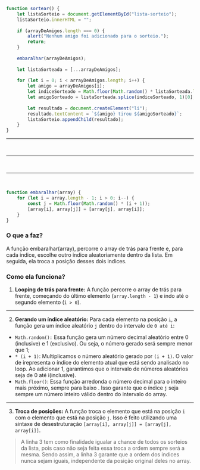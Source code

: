 ```js
function sortear() {
    let listaSorteio = document.getElementById("lista-sorteio");
    listaSorteio.innerHTML = ""; 
  
    if (arrayDeAmigos.length === 0) {
        alert("Nenhum amigo foi adicionado para o sorteio.");
        return;
    }
  
    embaralhar(arrayDeAmigos);
  
    let listaSorteada = [...arrayDeAmigos];
  
    for (let i = 0; i < arrayDeAmigos.length; i++) {
        let amigo = arrayDeAmigos[i];
        let indiceSorteado = Math.floor(Math.random() * listaSorteada.length);
        let amigoSorteado = listaSorteada.splice(indiceSorteado, 1)[0];
  
        let resultado = document.createElement("li");
        resultado.textContent = `${amigo} tirou ${amigoSorteado}`;
        listaSorteio.appendChild(resultado);
    }
}
```

---
<br>

---
<br>

---
<br>

```js
function embaralhar(array) {
    for (let i = array.length - 1; i > 0; i--) {
        const j = Math.floor(Math.random() * (i + 1));
        [array[i], array[j]] = [array[j], array[i]];
    }
}
```
### O que a faz?
A função embaralhar(array), percorre o array de trás para frente e, para cada indice, escolhe outro indice aleatoriamente dentro da lista. Em seguida, ela troca a posição desses dois indices.

### Como ela funciona?
1. **Looping de trás para frente:** A função percorre o array de trás para frente, começando do último elemento (``array.length - 1``) e indo até o segundo elemento (``i > 0``).
---

2. **Gerando um índice aleatório:** Para cada elemento na posição ``i``, a função gera um índice aleatório ``j`` dentro do intervalo de ``0 até i``:
- ``Math.random():`` Essa função gera um número decimal aleatório entre 0 (inclusive) e 1 (exclusivo). Ou seja, o número gerado será sempre menor que 1;
- ``* (i + 1)``: Multiplicamos o número aleatório gerado por ``(i + 1)``. O valor de irepresenta o índice do elemento atual que está sendo analisado no loop. Ao adicionar 1, garantimos que o intervalo de números aleatórios seja de 0 até i(inclusive).
- ``Math.floor()``: Essa função arredonda o número decimal para o inteiro mais próximo, sempre para baixo . Isso garante que o índice ``j`` seja sempre um número inteiro válido dentro do intervalo do array.
---
3. **Troca de posições:** A função troca o elemento que está na posição ``i`` com o elemento que está na posição ``j``. Isso é feito utilizando uma sintaxe de desestruturação ``[array[i], array[j]] = [array[j], array[i]]``.

> A linha 3 tem como finalidade igualar a chance de todos os sorteios da lista, pois caso não seja feita essa troca a ordem sempre será a mesma. Sendo assim, a linha 3 garante que a ordem dos indices nunca sejam iguais, independente da posição original deles no array.